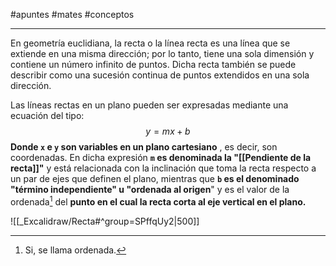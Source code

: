 #apuntes #mates #conceptos 
___
En geometría euclidiana, la recta o la línea recta es una línea que se extiende en una misma dirección; por lo tanto, tiene una sola dimensión y contiene un número infinito de puntos. Dicha recta también se puede describir como una sucesión continua de puntos extendidos en una sola dirección.

Las líneas rectas en un plano pueden ser expresadas mediante una ecuación del tipo:$$y = m x + b$$**Donde `x` e `y` son variables en un plano cartesiano** , es decir, son coordenadas. En dicha expresión **`m` es denominada la "[[Pendiente de la recta]]"** y está relacionada con la inclinación que toma la recta respecto a un par de ejes que definen el plano, mientras que **`b` es el denominado "término independiente" u "ordenada al origen**" y es el valor de la ordenada[^1] del **punto en el cual la recta corta al eje vertical en el plano.**

![[_Excalidraw/Recta#^group=SPffqUy2|500]]

[^1]: Si, se llama ordenada.
